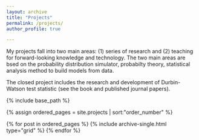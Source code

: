 ```yaml
---
layout: archive
title: "Projects"
permalink: /projects/
author_profile: true

---
```


My projects fall into two main areas: (1) series of research and (2) teaching for forward-looking knowledge and technology. The two main areas are bsed on the probability distribution simulator, probabilty theory, statistical analysis method to build models from data.

The closed project includes the research and development of Durbin-Watson test statistic (see the book and published journal papers).

<nbsp>

{% include base_path %}

{% assign ordered_pages = site.projects | sort:"order_number" %}

{% for post in ordered_pages %} {% include archive-single.html type="grid" %} {% endfor %}